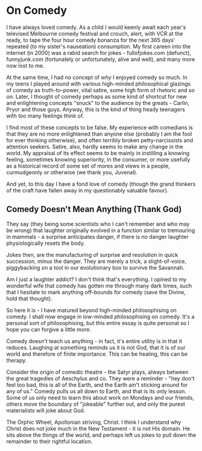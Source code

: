 # On Comedy

I have always loved comedy. As a child I would keenly await each year's televised Melbourne comedy festival and crouch, alert, with VCR at the ready, to tape the four hour comedy bonanza for the next 365 days' repeated (to my sister's nauseation) consumption. My first careen into the internet (in 2000) was a rabid search for jokes - fullofjokes.com (defunct), funnyjunk.com (fortunately or unfortunately, alive and well), and many more now lost to me.

At the same time, I had no concept of _why_ I enjoyed comedy so much. In my teens I played around with various high-minded philosophical glazings of comedy as truth-to-power, vital satire, some high form of rhetoric and so on. Later, I thought of comedy perhaps as some kind of shortcut for new and enlightening concepts "snuck" to the audience by the greats - Carlin, Pryor and those guys. Anyway, this is the kind of thing heady teenagers with too many feelings think of.

I find most of these concepts to be false. My experience with comedians is that they are no more enlightened than anyone else (probably I am the fool for ever thinking otherwise), and often terribly broken petty-narcissists and attention seekers. Satire, also, hardly seems to make any change in the world. My appraisal of its effect seems to be mainly in instilling a knowing feeling, sometimes knowing superiority, in the consumer, or more usefully as a historical record of some set of mores and views in a people, curmudgeonly or otherwise (we thank you, Juvenal). 

And yet, to this day I have a fond love of comedy (though the grand thinkers of the craft have fallen away in my questionably valuable favour).

## Comedy Doesn't Mean Anything (Thank God)

They say (they being some scientists who I can't remember and who may be wrong) that laughter originally evolved in a function similar to tremouring in mammals - a surprise anticipates danger, if there is no danger laughter physiologically resets the body. 

Jokes then, are the manufacturing of surprise and resolution in quick succession, minus the danger. They are merely a trick, a slight-of-voice, piggybacking on a tool in our evolutionary box to survive the Savannah.

Am I just a laughter addict? I don't think that's everything. I opined to my wonderful wife that comedy has gotten me through many dark times, such that I hesitate to mark anything off-bounds for comedy (save the Divine, hold that thought). 

So here it is - I have matured beyond high-minded philosophising on comedy. I shall now engage in low-minded philosophising on comedy. It's a personal sort of philosophising, but this entire essay is quite personal so I hope you can forgive a little more. 

Comedy doesn't teach us anything - in fact, it's entire utility is in that it reduces. Laughing at something reminds us it is not God, that it is of our world and therefore of finite importance. This can be healing, this can be therapy. 

Consider the origin of comedic theatre - the Satyr plays, always between the great tragedies of Aeschylus and co. They were a reminder - "hey don't feel too bad, this is all of the Earth, and the Earth ain't sticking around for any of us." Comedy pulls us all down to Earth, and that is its only lesson. Some of us only need to learn this about work on Mondays and our friends, others move the boundary of "jokeable" further out, and only the purest materialists will joke about God. 

The Orphic Wheel, Apollonian striving, Christ. I think I understand why Christ does not joke much in the New Testament - it is not His domain. He sits above the things of the world, and perhaps left us jokes to pull down the remainder to their rightful location. 


